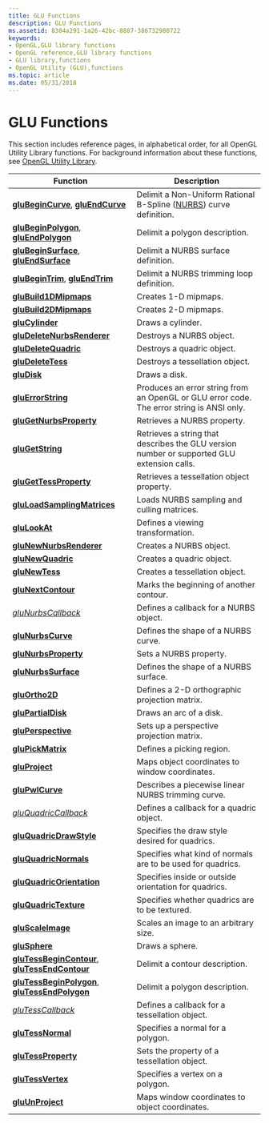 ```yaml
---
title: GLU Functions
description: GLU Functions
ms.assetid: 8304a291-1a26-42bc-8887-386732980722
keywords:
- OpenGL,GLU library functions
- OpenGL reference,GLU library functions
- GLU library,functions
- OpenGL Utility (GLU),functions
ms.topic: article
ms.date: 05/31/2018
---
```


# GLU Functions

This section includes reference pages, in alphabetical order, for all OpenGL Utility Library functions. For background information about these functions, see [OpenGL Utility Library](opengl-utility-library.md).



| Function                                                                                           | Description                                                                                              |
|----------------------------------------------------------------------------------------------------|----------------------------------------------------------------------------------------------------------|
| [**gluBeginCurve**](glubegincurve.md), [**gluEndCurve**](gluendcurve.md)                         | Delimit a Non-Uniform Rational B-Spline ([NURBS](using-nurbs-curves-and-surfaces.md)) curve definition. |
| [**gluBeginPolygon**](glubeginpolygon.md), [**gluEndPolygon**](gluendpolygon.md)                 | Delimit a polygon description.                                                                           |
| [**gluBeginSurface**](glubeginsurface.md), [**gluEndSurface**](gluendsurface.md)                 | Delimit a NURBS surface definition.                                                                      |
| [**gluBeginTrim**](glubegintrim.md), [**gluEndTrim**](gluendtrim.md)                             | Delimit a NURBS trimming loop definition.                                                                |
| [**gluBuild1DMipmaps**](glubuild1dmipmaps.md)                                                     | Creates 1-D mipmaps.                                                                                     |
| [**gluBuild2DMipmaps**](glubuild2dmipmaps.md)                                                     | Creates 2-D mipmaps.                                                                                     |
| [**gluCylinder**](glucylinder.md)                                                                 | Draws a cylinder.                                                                                        |
| [**gluDeleteNurbsRenderer**](gludeletenurbsrenderer.md)                                           | Destroys a NURBS object.                                                                                 |
| [**gluDeleteQuadric**](gludeletequadric.md)                                                       | Destroys a quadric object.                                                                               |
| [**gluDeleteTess**](gludeletetess.md)                                                             | Destroys a tessellation object.                                                                          |
| [**gluDisk**](gludisk.md)                                                                         | Draws a disk.                                                                                            |
| [**gluErrorString**](gluerrorstring.md)                                                           | Produces an error string from an OpenGL or GLU error code. The error string is ANSI only.                |
| [**gluGetNurbsProperty**](glugetnurbsproperty.md)                                                 | Retrieves a NURBS property.                                                                              |
| [**gluGetString**](glugetstring.md)                                                               | Retrieves a string that describes the GLU version number or supported GLU extension calls.               |
| [**gluGetTessProperty**](glugettessproperty.md)                                                   | Retrieves a tessellation object property.                                                                |
| [**gluLoadSamplingMatrices**](gluloadsamplingmatrices.md)                                         | Loads NURBS sampling and culling matrices.                                                               |
| [**gluLookAt**](glulookat.md)                                                                     | Defines a viewing transformation.                                                                        |
| [**gluNewNurbsRenderer**](glunewnurbsrenderer.md)                                                 | Creates a NURBS object.                                                                                  |
| [**gluNewQuadric**](glunewquadric.md)                                                             | Creates a quadric object.                                                                                |
| [**gluNewTess**](glunewtess.md)                                                                   | Creates a tessellation object.                                                                           |
| [**gluNextContour**](glunextcontour.md)                                                           | Marks the beginning of another contour.                                                                  |
| [*gluNurbsCallback*](glunurbs.md)                                                                 | Defines a callback for a NURBS object.                                                                   |
| [**gluNurbsCurve**](glunurbscurve.md)                                                             | Defines the shape of a NURBS curve.                                                                      |
| [**gluNurbsProperty**](glunurbsproperty.md)                                                       | Sets a NURBS property.                                                                                   |
| [**gluNurbsSurface**](glunurbssurface.md)                                                         | Defines the shape of a NURBS surface.                                                                    |
| [**gluOrtho2D**](gluortho2d.md)                                                                   | Defines a 2-D orthographic projection matrix.                                                            |
| [**gluPartialDisk**](glupartialdisk.md)                                                           | Draws an arc of a disk.                                                                                  |
| [**gluPerspective**](gluperspective.md)                                                           | Sets up a perspective projection matrix.                                                                 |
| [**gluPickMatrix**](glupickmatrix.md)                                                             | Defines a picking region.                                                                                |
| [**gluProject**](gluproject.md)                                                                   | Maps object coordinates to window coordinates.                                                           |
| [**gluPwlCurve**](glupwlcurve.md)                                                                 | Describes a piecewise linear NURBS trimming curve.                                                       |
| [*gluQuadricCallback*](gluquadric.md)                                                             | Defines a callback for a quadric object.                                                                 |
| [**gluQuadricDrawStyle**](gluquadricdrawstyle.md)                                                 | Specifies the draw style desired for quadrics.                                                           |
| [**gluQuadricNormals**](gluquadricnormals.md)                                                     | Specifies what kind of normals are to be used for quadrics.                                              |
| [**gluQuadricOrientation**](gluquadricorientation.md)                                             | Specifies inside or outside orientation for quadrics.                                                    |
| [**gluQuadricTexture**](gluquadrictexture.md)                                                     | Specifies whether quadrics are to be textured.                                                           |
| [**gluScaleImage**](gluscaleimage.md)                                                             | Scales an image to an arbitrary size.                                                                    |
| [**gluSphere**](glusphere.md)                                                                     | Draws a sphere.                                                                                          |
| [**gluTessBeginContour**](glutessbegincontour.md), [**gluTessEndContour**](glutessendcontour.md) | Delimit a contour description.                                                                           |
| [**gluTessBeginPolygon**](glutessbeginpolygon.md), [**gluTessEndPolygon**](glutessendpolygon.md) | Delimit a polygon description.                                                                           |
| [*gluTessCallback*](glutess.md)                                                                   | Defines a callback for a tessellation object.                                                            |
| [**gluTessNormal**](glutessnormal.md)                                                             | Specifies a normal for a polygon.                                                                        |
| [**gluTessProperty**](glutessproperty.md)                                                         | Sets the property of a tessellation object.                                                              |
| [**gluTessVertex**](glutessvertex.md)                                                             | Specifies a vertex on a polygon.                                                                         |
| [**gluUnProject**](gluunproject.md)                                                               | Maps window coordinates to object coordinates.                                                           |



 

 

 




